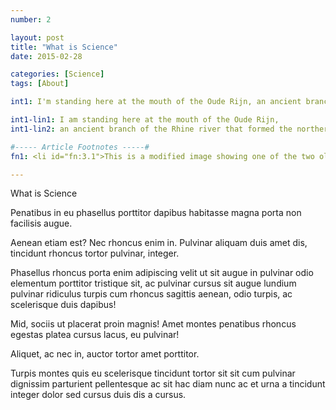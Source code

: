 ```yaml
---
number: 2

layout: post
title: "What is Science"
date: 2015-02-28

categories: [Science]
tags: [About]

int1: I'm standing here at the mouth of the Oude Rijn, an ancient branch of the Rhine river that formed the northernmost boundary of the Roman Empire.

int1-lin1: I am standing here at the mouth of the Oude Rijn,
int1-lin2: an ancient branch of the Rhine river that formed the northernmost boundary of the Roman Empire.

#----- Article Footnotes -----#
fn1: <li id="fn:3.1">This is a modified image showing one of the two oldest printing presses in the world located at the <a href="http://www.museumplantinmoretus.be/">Museum Plantin-Moretus</a>. This image was taken by <a href="http://www.twardoch.com/">Adam Twardoch</a> and is viewable on his <a href="http://www.flickr.com/photos/adamt/3630138993/">Flikr Photostream</a>. Image retrieved February 3, 2013. <a href="#fnref:3.1">&#8617;</a></li>

---
```

What is Science

Penatibus in eu phasellus porttitor dapibus habitasse magna porta non facilisis augue. 

Aenean etiam est? Nec rhoncus enim in. Pulvinar aliquam duis amet dis, tincidunt rhoncus tortor pulvinar, integer. 

Phasellus rhoncus porta enim adipiscing velit ut sit augue in pulvinar odio elementum porttitor tristique sit, ac pulvinar cursus sit augue lundium pulvinar ridiculus turpis cum rhoncus sagittis aenean, odio turpis, ac scelerisque duis dapibus! 

Mid, sociis ut placerat proin magnis! Amet montes penatibus rhoncus egestas platea cursus lacus, eu pulvinar! 

Aliquet, ac nec in, auctor tortor amet porttitor. 

Turpis montes quis eu scelerisque tincidunt tortor sit sit cum pulvinar dignissim parturient pellentesque ac sit hac diam nunc ac et urna a tincidunt integer dolor sed cursus duis dis a cursus.

